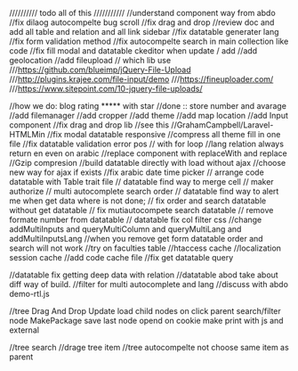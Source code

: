 ////////// todo all of this ///////////
//understand component way from abdo
//fix dilaog autocompelte bug scroll
//fix drag and drop
//review doc and add all table and relation and all link sidebar
//fix datatable generater lang
//fix form validation method
//fix autocompelte search in main collection like code
//fix fill modal and datatable ckeditor when update / add
//add geolocation
//add fileupload // which lib use
///https://github.com/blueimp/jQuery-File-Upload
///http://plugins.krajee.com/file-input/demo
///https://fineuploader.com/
///https://www.sitepoint.com/10-jquery-file-uploads/

//how we do: blog rating ***** with star //done :: store number and avarage
//add filemanager
//add cropper
//add theme
//add map location
//add Input component
//fix drag and drop lib
//see this //GrahamCampbell/Laravel-HTMLMin
//fix modal datatable responsive
//compress all theme fill in one file
//fix datatable validation error pos // with for loop
//lang relation always return en even on arabic
//replace component with replaceWith and replace
//Gzip compresion
//build datatable directly with load without ajax
//choose new way for ajax if exists
//fix arabic date time picker
// arrange code datatable with Table trait file
// datatable find way to merge cell
// maker authorize
// multi autocomplete search order
// datatable find way to alert me when get data where is not done;
// fix order and search datatable without get datatable
// fix mutiautocompete search datatable
// remove formate number from datatable
// datatable fix col filter css
//change addMultiInputs and queryMultiColumn and queryMultiLang
and addMultiInputsLang
//when you remove get form datatable order and search will not work //try on faculties table
//htaccess cache
//localization session cache
//add code cache file
//fix get datatable query

//datatable fix getting deep data with relation
//datatable abod take about diff way of build.
//filter for multi autocomplete and lang
//discuss with abdo demo-rtl.js

//tree
Drag And Drop Update
load child nodes on click parent
search/filter node
MakePackage
save last node opend on cookie
make print with js and external

//tree search //drage tree item //tree autocompelte not choose same item as parent